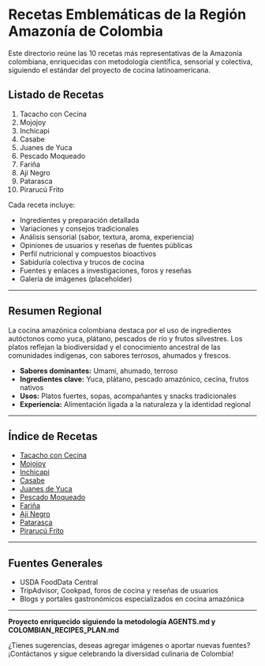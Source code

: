 # Recetas Emblemáticas de la Región Amazonía de Colombia

Este directorio reúne las 10 recetas más representativas de la Amazonía colombiana, enriquecidas con metodología científica, sensorial y colectiva, siguiendo el estándar del proyecto de cocina latinoamericana.

## Listado de Recetas

1. Tacacho con Cecina
2. Mojojoy
3. Inchicapi
4. Casabe
5. Juanes de Yuca
6. Pescado Moqueado
7. Fariña
8. Ají Negro
9. Patarasca
10. Pirarucú Frito

Cada receta incluye:

- Ingredientes y preparación detallada
- Variaciones y consejos tradicionales
- Análisis sensorial (sabor, textura, aroma, experiencia)
- Opiniones de usuarios y reseñas de fuentes públicas
- Perfil nutricional y compuestos bioactivos
- Sabiduría colectiva y trucos de cocina
- Fuentes y enlaces a investigaciones, foros y reseñas
- Galería de imágenes (placeholder)

---

## Resumen Regional

La cocina amazónica colombiana destaca por el uso de ingredientes autóctonos como yuca, plátano, pescados de río y frutos silvestres. Los platos reflejan la biodiversidad y el conocimiento ancestral de las comunidades indígenas, con sabores terrosos, ahumados y frescos.

- **Sabores dominantes:** Umami, ahumado, terroso
- **Ingredientes clave:** Yuca, plátano, pescado amazónico, cecina, frutos nativos
- **Usos:** Platos fuertes, sopas, acompañantes y snacks tradicionales
- **Experiencia:** Alimentación ligada a la naturaleza y la identidad regional

---

## Índice de Recetas

- [Tacacho con Cecina](tacacho_con_cecina/tacacho_con_cecina.md)
- [Mojojoy](mojojoy/mojojoy.md)
- [Inchicapi](inchicapi/inchicapi.md)
- [Casabe](casabe/casabe.md)
- [Juanes de Yuca](juanes_de_yuca/juanes_de_yuca.md)
- [Pescado Moqueado](pescado_moqueado/pescado_moqueado.md)
- [Fariña](farina/farina.md)
- [Ají Negro](aji_negro/aji_negro.md)
- [Patarasca](patarasca/patarasca.md)
- [Pirarucú Frito](pirarucu_frito/pirarucu_frito.md)

---

## Fuentes Generales

- USDA FoodData Central
- TripAdvisor, Cookpad, foros de cocina y reseñas de usuarios
- Blogs y portales gastronómicos especializados en cocina amazónica

---

**Proyecto enriquecido siguiendo la metodología AGENTS.md y COLOMBIAN_RECIPES_PLAN.md**

¿Tienes sugerencias, deseas agregar imágenes o aportar nuevas fuentes? ¡Contáctanos y sigue celebrando la diversidad culinaria de Colombia!
